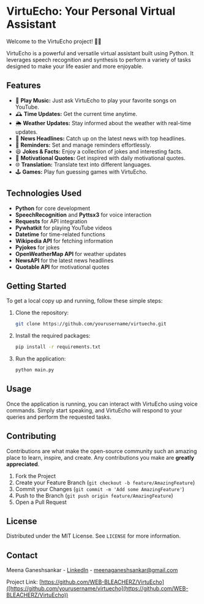 
# VirtuEcho: Your Personal Virtual Assistant

Welcome to the VirtuEcho project! 🤖✨

VirtuEcho is a powerful and versatile virtual assistant built using Python. It leverages speech recognition and synthesis to perform a variety of tasks designed to make your life easier and more enjoyable.

## Features

- 🎵 **Play Music:** Just ask VirtuEcho to play your favorite songs on YouTube.
- 🕰️ **Time Updates:** Get the current time anytime.
- 🌦️ **Weather Updates:** Stay informed about the weather with real-time updates.
- 📰 **News Headlines:** Catch up on the latest news with top headlines.
- 📅 **Reminders:** Set and manage reminders effortlessly.
- 😆 **Jokes & Facts:** Enjoy a collection of jokes and interesting facts.
- 📖 **Motivational Quotes:** Get inspired with daily motivational quotes.
- 🌐 **Translation:** Translate text into different languages.
- 🕹️ **Games:** Play fun guessing games with VirtuEcho.

## Technologies Used

- **Python** for core development
- **SpeechRecognition** and **Pyttsx3** for voice interaction
- **Requests** for API integration
- **Pywhatkit** for playing YouTube videos
- **Datetime** for time-related functions
- **Wikipedia API** for fetching information
- **Pyjokes** for jokes
- **OpenWeatherMap API** for weather updates
- **NewsAPI** for the latest news headlines
- **Quotable API** for motivational quotes

## Getting Started

To get a local copy up and running, follow these simple steps:

1. Clone the repository:
   ```sh
   git clone https://github.com/yourusername/virtuecho.git
   ```
2. Install the required packages:
   ```sh
   pip install -r requirements.txt
   ```
3. Run the application:
   ```sh
   python main.py
   ```

## Usage

Once the application is running, you can interact with VirtuEcho using voice commands. Simply start speaking, and VirtuEcho will respond to your queries and perform the requested tasks.

## Contributing

Contributions are what make the open-source community such an amazing place to learn, inspire, and create. Any contributions you make are **greatly appreciated**.

1. Fork the Project
2. Create your Feature Branch (`git checkout -b feature/AmazingFeature`)
3. Commit your Changes (`git commit -m 'Add some AmazingFeature'`)
4. Push to the Branch (`git push origin feature/AmazingFeature`)
5. Open a Pull Request

## License

Distributed under the MIT License. See `LICENSE` for more information.

## Contact

Meena Ganeshsankar - [LinkedIn]([https://www.linkedin.com/in/yourprofile](https://www.linkedin.com/in/meena-ganeshsankar/)) - meenaganeshsankar@gmail.com

Project Link: [https://github.com/WEB-BLEACHERZ/VirtuEcho]([https://github.com/yourusername/virtuecho](https://github.com/WEB-BLEACHERZ/VirtuEcho))

